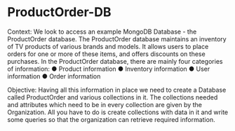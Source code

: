 # ProductOrder-DB
Context:
We look to access an example MongoDB Database - the ProductOrder
database. The ProductOrder database maintains an inventory of TV products of
various brands and models. It allows users to place orders for one or more of
these items, and offers discounts on these purchases.
In the ProductOrder database, there are mainly four categories of information:
● Product information
● Inventory information
● User information
● Order information

Objective:
Having all this information in place we need to create a Database called
ProductOrder and various collections in it. The collections needed and
attributes which need to be in every collection are given by the Organization.
All you have to do is create collections with data in it and write some queries so
that the organization can retrieve required information.
